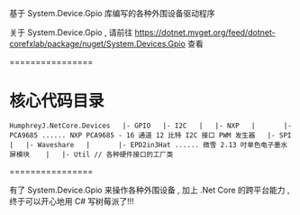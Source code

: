 基于 System.Device.Gpio 库编写的各种外围设备驱动程序

关于 System.Device.Gpio , 请前往 https://dotnet.myget.org/feed/dotnet-corefxlab/package/nuget/System.Devices.Gpio 查看

================

核心代码目录
========

`
HumphreyJ.NetCore.Devices  
 |-	GPIO  
 |-	I2C  
 |	 |-	NXP  
 |		 |-	PCA9685 ...... NXP PCA9685 - 16 通道 12 比特 I2C 接口 PWM 发生器  
 |-	SPI  
 |	 |-	Waveshare  
 |		 |-	EPD2in3Hat ...... 微雪 2.13 吋单色电子墨水屏模块   
 |  
 |-	Util // 各种硬件接口的工厂类
 `

================

有了 System.Device.Gpio 来操作各种外围设备 , 加上 .Net Core 的跨平台能力 , 终于可以开心地用 C# 写树莓派了!!!
